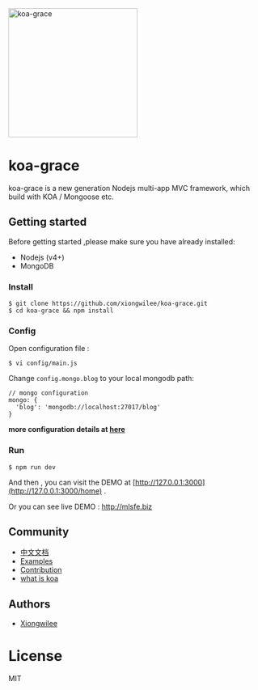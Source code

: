 <img src="https://github.com/xiongwilee/koa-grace/blob/master/logo.png?raw=true" alt="koa-grace" width="255px" />

# koa-grace

koa-grace is a new generation Nodejs multi-app MVC framework, which build with KOA / Mongoose etc.

## Getting started

Before getting started ,please make sure you have already installed:
* Nodejs (v4+)
* MongoDB

### Install 

	$ git clone https://github.com/xiongwilee/koa-grace.git 
	$ cd koa-grace && npm install

### Config 

Open configuration file :

	$ vi config/main.js

Change `config.mongo.blog` to your local mongodb path:

	// mongo configuration
	mongo: {
	  'blog': 'mongodb://localhost:27017/blog'
	}

**more configuration details at [here](docs/documents.md#config)**

### Run
	
	$ npm run dev

And then , you can visit the DEMO at [http://127.0.0.1:3000](http://127.0.0.1:3000/home) .

Or you can see live DEMO : http://mlsfe.biz

## Community

 - [中文文档](docs/documents.md) 
 - [Examples](https://github.com/xiongwilee/koa-grace/tree/master/app)
 - [Contribution](docs/contribution.md)
 - [what is koa](https://github.com/koajs/koa)

## Authors

  - [Xiongwilee](https://github.com/xiongwilee)

# License

  MIT
